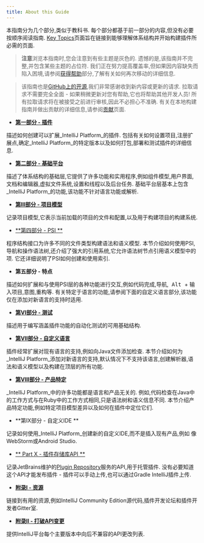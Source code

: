 ```yaml
---
title: About this Guide
---
```


本指南分为几个部分,类似于教科书.
每个部分都基于前一部分的内容,但没有必要按顺序阅读指南. 
[Key Topics](key_topics.md)页面旨在链接到能够理解体系结构并开始构建插件所必需的页面.


> **注意**浏览本指南时,您会注意到有些主题是灰色的.
遗憾的是,该指南并不完整,并包含某些主题的占位符.
我们正在努力提高覆盖率,但如果因内容缺失而陷入困境,请参阅[获得帮助](getting_help.md)部分,了解有关如何再次移动的详细信息.

>

>该指南也是[GitHub上的开源](https://github.com/JetBrains/intellij-sdk-docs),我们非常感谢收到新内容或更新的请求.
拉取请求不需要完全全面 - 如果稍微更新对您有帮助,它也将帮助其他开发人员!
所有拉取请求将在被接受之前进行审核,因此不必担心不准确.
有关在本地构建指南并做出贡献的详细信息,请参阅[贡献](/CONTRIBUTING.md)页面.


* [**第一部分 - 插件**](/basics.md)


描述如何创建可以扩展_IntelliJ Platform_的插件.
包括有关如何设置项目,注册扩展点,确定_IntelliJ Platform_的特定版本以及如何打包,部署和测试插件的详细信息.


* [**第二部分 - 基础平台**](/platform/fundamentals.md)


描述了体系结构的基础层,它提供了许多功能和实用程序,例如组件模型,用户界面,文档和编辑器,虚拟文件​​系统,设置和线程以及后台任务.
基础平台层基本上包含_IntelliJ Platform_的功能,该功能不针对语言功能或解析.


* [**第III部分 - 项目模型**](/basics/project_structure.md)


记录项目模型,它表示当前加载的项目的文件和配置,以及用于构建项目的构建系统.


* [**第四部分 -  PSI **](/basics/architectural_overview/psi.md)


程序结构接口为许多不同的文件类型构建语法和语义模型.
本节介绍如何使用PSI,导航和操作语法树,还介绍了强大的引用系统,它允许语法树节点引用语义模型中的项.
它还详细说明了PSI如何创建和使用索引.


* **第五部分 - 特点**


描述如何扩展和与使用PSI层的各种功能进行交互,例如代码完成,导航,<kbd> Alt </kbd> + <kbd>输入</kbd>项目,意图,重构等.
有关特定于语言的功能,请参阅下面的自定义语言部分,该功能仅在添加对新语言的支持时适用.


* [**第VI部分 - 测试**](/basics/testing_plugins.md)


描述用于编写涵盖插件功能的自动化测试的可用基础结构.


* [**第VII部分 - 自定义语言**](/reference_guide/custom_language_support.md)


插件经常扩展对现有语言的支持,例如向Java文件添加检查.
本节介绍如何为_IntelliJ Platform_添加对新语言的支持,默认情况下不支持该语言,创建解析器,语法和语义模型以及构建在顶层的所有功能.


* [**第VIII部分 - 产品特定**](/products/idea.md)


_IntelliJ Platform_中的许多功能都是语言和产品无关的.
例如,代码检查在Java中的工作方式与在Ruby中的工作方式相同,只是语法树和语义信息不同.
本节介绍产品特定功能,例如特定项目模型差异以及如何在插件中定位它们.


* **第IX部分 - 自定义IDE **


记录如何使用_IntelliJ Platform_创建新的自定义IDE,而不是插入现有产品,例如
像WebStorm或Android Studio.


* [** Part X  - 插件存储库API **](/plugin_repository/index.md)


记录JetBrains维护的[Plugin Repository](https://plugins.jetbrains.com)服务的API,用于托管插件.
没有必要知道这个API才能发布插件 - 插件可以手动上传,也可以通过Gradle IntelliJ插件上传.


* [**附录I  - 资源**](/appendix/resources/useful_links.md)


链接到有用的资源,例如IntelliJ Community Edition源代码,插件开发论坛和插件开发者Gitter室.


* [**附录II  - 打破API变更**](/reference_guide/api_changes_list.md)


提供IntelliJ平台每个主要版本中向后不兼容的API更改列表.


